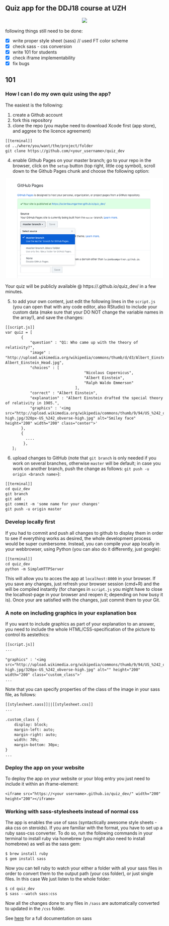 

## Quiz app for the DDJ18 course at UZH

<p align="center"><img src ="display/einstein.png" width=500px></p>

following things still need to be done:

- [x] write proper style sheet (sass) // used FT color scheme
- [x] check sass - css conversion
- [x] write 101 for students
- [x] check iframe implementability
- [x] fix bugs

## 101

### How I can I do my own quiz using the app?

The easiest is the following:

1. create a Github account
2. fork this repository
3. clone the repo (you maybe need to download Xcode first (app store), and aggree to the licence agreement)

```
[[terminal]]
cd ../where/you/want/the/project/folder
git clone https://github.com/<your_username>/quiz_dev
```
4. enable Github Pages on your master branch; go to your repo in the browser, click on the `setup` button (top right, little cog symbol), scroll down to the Github Pages chunk and choose the following option:

<p align="center"><img src ="display/gh-pages.png" width=500px></p>

Your quiz will be publicly available @ https://<your username>.github.io/quiz_dev/ in a few minutes.

5. to add your own content, just edit the following lines in the `script.js` (you can open that with any code editor, also RStudio) to include your custom data (make sure that your DO NOT change the variable names in the array!), and save the changes:

```
[[script.js]]
var quiz = [
       {
           "question" : "Q1: Who came up with the theory of relativity?",
           "image" : "http://upload.wikimedia.org/wikipedia/commons/thumb/d/d3/Albert_Einstein_Head.jpg/220px-Albert_Einstein_Head.jpg",
           "choices" : [
                                   "Nicolaus Copernicus",
                                   "Albert Einstein",
                                   "Ralph Waldo Emmerson"
                               ],
           "correct" : "Albert Einstein",
           "explanation" : "Albert Einstein drafted the special theory of relativity in 1905.",
           "graphics" : '<img src="http://upload.wikimedia.org/wikipedia/commons/thumb/9/94/US_%242_obverse-high.jpg/320px-US_%242_obverse-high.jpg" alt="Smiley face" height="200" width="200" class="center">'
       },
       {
         ....
        },
   ];
```

6. upload changes to GitHub (note that `git branch` is only needed if you work on several branches, otherwise `master` will be default; in case you work on another branch, push the change as follows: `git push -u origin <branch name>`):

```
[[terminal]]
cd quiz_dev
git branch
git add .
git commit -m 'some name for your changes'
git push -u origin master
```

### Develop locally first

If you had to commit and push all changes to github to display them in order to see if everything works as desired, the whole development process would be super cumbersome. Instead, you can compile your app locally in your webbrowser, using Python (you can also do it differently, just google):

```
[[terminal]]
cd quiz_dev
python -m SimpleHTTPServer
```

This will allow you to acces the app at `localhost:8000` in your browser. If you save any changes, just refresh your browser session (cmd+R) and the will be compiled instantly (for changes in `script.js` you might have to close the localhost-page in your browser and reopen it; depending on how busy it is).
Once your are satisfied with the changes, just commit them to your Git.

### A note on including graphics in your explanation box

If you want to include graphics as part of your explanation to an answer, you need to include the whole HTML/CSS-specification of the picture to control its aestethics:

```
[[script.js]]
...

"graphics" : '<img src="http://upload.wikimedia.org/wikipedia/commons/thumb/9/94/US_%242_obverse-high.jpg/320px-US_%242_obverse-high.jpg" alt="" height="200" width="200" class="custom_class">'
...
```

Note that you can specify properties of the class of the image in your sass file, as follows:

```
[[stylesheet.sass]]||[[stylesheet.css]]
...

.custom_class {
    display: block;
    margin-left: auto;
    margin-right: auto;
    width: 70%;
    margin-bottom: 30px;
}
...
```


### Deploy the app on your website

To deploy the app on your website or your blog entry you just need to include it within an iframe-element:

```
<iframe src="https://<your username>.github.io/quiz_dev/" width="200" height="200"></iframe>
```

### Working with sass-stylesheets instead of normal css

The app is enables the use of sass (syntactically awesome style sheets - aka css on steroids). If you are familiar with the format, you have to set up a ruby sass-css converter. To do so, run the following commands in your terminal to install ruby via homebrew (you might also need to install homebrew) as well as the sass gem:

```
$ brew install ruby
$ gem install sass
```

Now you can tell ruby to watch your either a folder with all your sass files in order to convert them to the output path (your css folder), or just single files. In this case We just listen to the whole folder:

```
$ cd quiz_dev
$ sass --watch sass:css
```

Now all the changes done to any files in `/sass` are automatically converted to updated in the `/css` folder.

See [here](http://sass-lang.com/documentation/file.SASS_REFERENCE.html#using_sass) for a full documentation on sass
